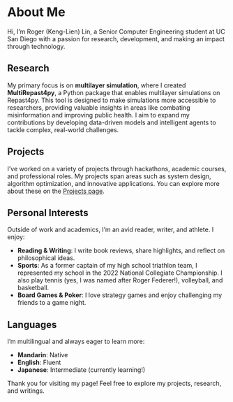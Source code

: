 # About Me  
Hi, I’m Roger (Keng-Lien) Lin, a Senior Computer Engineering student at UC San Diego with a passion for research, development, and making an impact through technology.  

## Research  
My primary focus is on **multilayer simulation**, where I created **MultiRepast4py**, a Python package that enables multilayer simulations on Repast4py. This tool is designed to make simulations more accessible to researchers, providing valuable insights in areas like combating misinformation and improving public health. I aim to expand my contributions by developing data-driven models and intelligent agents to tackle complex, real-world challenges.  

## Projects  
I’ve worked on a variety of projects through hackathons, academic courses, and professional roles. My projects span areas such as system design, algorithm optimization, and innovative applications. You can explore more about these on the [Projects page](projects).  

## Personal Interests  
Outside of work and academics, I’m an avid reader, writer, and athlete. I enjoy:  
- **Reading & Writing**: I write book reviews, share highlights, and reflect on philosophical ideas.  
- **Sports**: As a former captain of my high school triathlon team, I represented my school in the 2022 National Collegiate Championship. I also play tennis (yes, I was named after Roger Federer!), volleyball, and basketball.  
- **Board Games & Poker**: I love strategy games and enjoy challenging my friends to a game night.  

## Languages  
I’m multilingual and always eager to learn more:  
- **Mandarin**: Native  
- **English**: Fluent  
- **Japanese**: Intermediate (currently learning!)  

Thank you for visiting my page! Feel free to explore my projects, research, and writings.  
